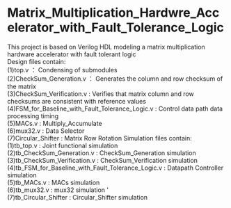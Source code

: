 # Matrix_Multiplication_Hardwre_Accelerator_with_Fault_Tolerance_Logic
This project is based on Verilog HDL modeling a matrix multiplication hardware accelerator with fault tolerant logic                            
Design files contain:                                                                
(1)top.v ： Condensing of submodules                                                                                               
(2)CheckSum_Generation.v ： Generates the column and row checksum of the matrix                                                           
(3)CheckSum_Verification.v : Verifies that matrix column and row checksums are consistent with reference values                                      
(4)FSM_for_Baseline_with_Fault_Tolerance_Logic.v : Control data path data processing timing                                                        
(5)MACs.v : Multiply_Accumulate                      
(6)mux32.v : Data Selector                                             
(7)Circular_Shifter : Matrix Row Rotation 
Simulation files contain:                                                                                           
(1)tb_top.v : Joint functional simulation                                                                                        
(2)tb_CheckSum_Generation.v : CheckSum_Generation simulation                                             
(3)tb_CheckSum_Verification.v : CheckSum_Verification simulation                                                                                
(4)tb_FSM_for_Baseline_with_Fault_Tolerance_Logic.v : Datapath Controller simulation                                                              
(5)tb_MACs.v : MACs simulation                                                                   
(6)tb_mux32.v : mux32 simulation    '                                                                   
(7)tb_Circular_Shifter : Circular_Shifter simulation
